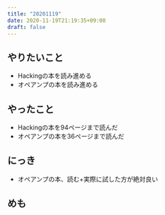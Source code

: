 ```yaml
---
title: "20201119"
date: 2020-11-19T21:19:35+09:00
draft: false
---
```


## やりたいこと
* Hackingの本を読み進める
* オペアンプの本を読み進める

## やったこと
* Hackingの本を94ページまで読んだ
* オペアンプの本を36ページまで読んだ

## にっき
* オペアンプの本、読む+実際に試した方が絶対良い

## めも
